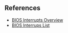 ## References

- [BIOS Interrupts Overview](https://en.wikipedia.org/wiki/BIOS_interrupt_call#Interrupt_table)
- [BIOS Interrups List](https://www.cs.cmu.edu/~ralf/files.html)
